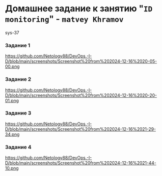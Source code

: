 # Домашнее задание к занятию "`ID monitoring`" - `matvey Khramov`  
sys-37


### Задание 1
https://github.com/Netology88/DevOps.-I-D/blob/main/screenshots/Screenshot%20from%202024-12-16%2020-05-00.png
### Задание 2
https://github.com/Netology88/DevOps.-I-D/blob/main/screenshots/Screenshot%20from%202024-12-16%2020-20-01.png
### Задание 3
https://github.com/Netology88/DevOps.-I-D/blob/main/screenshots/Screenshot%20from%202024-12-16%2021-29-34.png
### Задание 4
https://github.com/Netology88/DevOps.-I-D/blob/main/screenshots/Screenshot%20from%202024-12-16%2021-44-10.png

